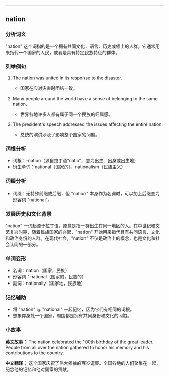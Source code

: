 
---------------
## nation
### 分析词义
"nation" 这个词指的是一个拥有共同文化、语言、历史或领土的人群。它通常用来指代一个国家的人民，或者是具有特定民族特征的群体。

### 列举例句
1. The nation was united in its response to the disaster.
   - 国家在应对灾害时团结一致。
   
2. Many people around the world have a sense of belonging to the same nation.
   - 世界各地许多人都有属于同一个民族的归属感。
   
3. The president's speech addressed the issues affecting the entire nation.
   - 总统的演讲涉及了影响整个国家的问题。

### 词根分析
- 词根：-nation（源自拉丁语“natio”，意为出生、出身或出生地）
- 衍生单词：national（国家的），nationalism（民族主义）

### 词缀分析
- 词缀：无特殊前缀或后缀，但 "nation" 本身作为名词时，可以加上后缀变为形容词 "national"。

### 发展历史和文化背景
"nation" 一词起源于拉丁语，原意是指一群出生在同一地区的人。在中世纪和文艺复兴时期，随着民族国家的兴起，"nation" 开始用来指代具有共同语言、文化和政治身份的人群。在现代社会，"nation" 不仅是政治上的概念，也是文化和社会认同的一部分。

### 单词变形
- 名词：nation（国家，民族）
- 形容词：national（国家的，民族的）
- 副词：nationally（国家地，民族地）

### 记忆辅助
- 将 "nation" 与 "national" 一起记忆，因为它们有相同的词根。
- 想象你身处一个国家，周围都是拥有共同身份和文化的同胞。

### 小故事
**英文故事：**
The nation celebrated the 100th birthday of the great leader. People from all over the nation gathered to honor his memory and his contributions to the country.

**中文翻译：**
这个国家庆祝了伟大领袖的百岁诞辰。全国各地的人们聚集在一起，纪念他的记忆和他对国家的贡献。

